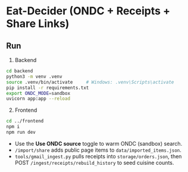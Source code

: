# Eat-Decider (ONDC + Receipts + Share Links)

## Run
1) Backend
```bash
cd backend
python3 -m venv .venv
source .venv/bin/activate     # Windows: .venv\Scripts\activate
pip install -r requirements.txt
export ONDC_MODE=sandbox
uvicorn app:app --reload
```

2) Frontend
```bash
cd ../frontend
npm i
npm run dev
```

- Use the **Use ONDC source** toggle to warm ONDC (sandbox) search.
- `/import/share` adds public page items to `data/imported_items.json`.
- `tools/gmail_ingest.py` pulls receipts into `storage/orders.json`, then POST `/ingest/receipts/rebuild_history` to seed cuisine counts.

